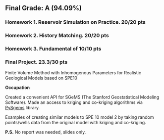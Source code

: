 ## Final Grade: A (94.09%)

### Homework 1. Reservoir Simulation on Practice. 20/20 pts

### Homework 2. History Matching. 20/20 pts

### Homework 3. Fundamental of 10/10 pts

### Final Project. 23.3/30 pts

Finite Volume Method with Inhomogenous Parameters for Realistic Geological Models based on SPE10

**Occupation**

Created a convenient API for SGeMS (The Stanford Geostatistical Modeling Software). Made an access to kriging and co-kriging algorithms via [PySgems](https://github.com/robinthibaut/pysgems) library.

Examples of creating similar models to SPE 10 model 2 by taking random points/wells data from the original model with kriging and co-kriging.

**P.S.** No report was needed, slides only.